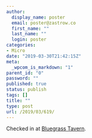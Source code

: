 ```yaml
---
author:
  display_name: poster
  email: poster@zastrow.co
  first_name: ""
  last_name: ""
  login: poster
categories:
- Micro
date: "2019-03-30T21:42:15Z"
meta:
  _wpcom_is_markdown: "1"
parent_id: "0"
password: ""
published: true
status: publish
tags: []
title: ""
type: post
url: /2019/03/619/
---
```

<p>Checked in at <a href="http://4sq.com/cocRa7">Bluegrass Tavern</a>.</p>
